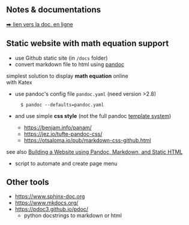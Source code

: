 ## Notes & documentations

[⮕ lien vers la doc. en ligne](https://xdze2.github.io/simuthermique/)


## Static website with math equation support

* use Github static site (in `/docs` folder)
* convert markdown file to html using [pandoc](https://pandoc.org/MANUAL.html)

simplest solution to display **math equation** online  
with Katex


* use pandoc's config file `pandoc.yaml` (need version >2.8)

        $ pandoc --defaults=pandoc.yaml

* and use simple **css style** (not the full pandoc [template system](https://github.com/jgm/pandoc-templates))
  * https://benjam.info/panam/
  * https://jez.io/tufte-pandoc-css/
  * https://otsaloma.io/pub/markdown-css-github.html

see also [Building a Website using Pandoc, Markdown, and Static HTML](http://wstyler.ucsd.edu/posts/pandoc_website.html)

* script to automate and create page menu

## Other tools

- https://www.sphinx-doc.org
- https://www.mkdocs.org/
- https://pdoc3.github.io/pdoc/
  * python docstrings to markdown or html
